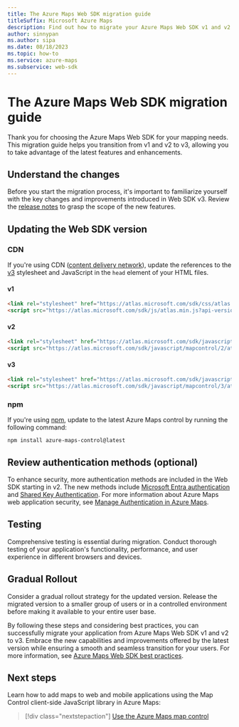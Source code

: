 ```yaml
---
title: The Azure Maps Web SDK migration guide
titleSuffix: Microsoft Azure Maps
description: Find out how to migrate your Azure Maps Web SDK v1 and v2 applications to the most recent version of the Web SDK.
author: sinnypan
ms.author: sipa
ms.date: 08/18/2023
ms.topic: how-to
ms.service: azure-maps
ms.subservice: web-sdk
---
```


# The Azure Maps Web SDK migration guide

Thank you for choosing the Azure Maps Web SDK for your mapping needs. This migration guide helps you transition from v1 and v2 to v3, allowing you to take advantage of the latest features and enhancements.

## Understand the changes

Before you start the migration process, it's important to familiarize yourself with the key changes and improvements introduced in Web SDK v3. Review the [release notes] to grasp the scope of the new features.

## Updating the Web SDK version

### CDN

If you're using CDN ([content delivery network]), update the references to the [v3](#v3) stylesheet and JavaScript in the `head` element of your HTML files.

#### v1

```html
<link rel="stylesheet" href="https://atlas.microsoft.com/sdk/css/atlas.min.css?api-version=1" type="text/css" />
<script src="https://atlas.microsoft.com/sdk/js/atlas.min.js?api-version=1"></script>
```

#### v2

```html
<link rel="stylesheet" href="https://atlas.microsoft.com/sdk/javascript/mapcontrol/2/atlas.min.css" type="text/css" />
<script src="https://atlas.microsoft.com/sdk/javascript/mapcontrol/2/atlas.min.js"></script>
```

#### v3

```html
<link rel="stylesheet" href="https://atlas.microsoft.com/sdk/javascript/mapcontrol/3/atlas.min.css" type="text/css" />
<script src="https://atlas.microsoft.com/sdk/javascript/mapcontrol/3/atlas.min.js"></script>
```

### npm

If you're using [npm], update to the latest Azure Maps control by running the following command:

```shell
npm install azure-maps-control@latest
```

## Review authentication methods (optional)

To enhance security, more authentication methods are included in the Web SDK starting in v2. The new methods include [Microsoft Entra authentication] and [Shared Key Authentication]. For more information about Azure Maps web application security, see [Manage Authentication in Azure Maps].

## Testing

Comprehensive testing is essential during migration. Conduct thorough testing of your application's functionality, performance, and user experience in different browsers and devices.

## Gradual Rollout

Consider a gradual rollout strategy for the updated version. Release the migrated version to a smaller group of users or in a controlled environment before making it available to your entire user base.

By following these steps and considering best practices, you can successfully migrate your application from Azure Maps Web SDK v1 and v2 to v3. Embrace the new capabilities and improvements offered by the latest version while ensuring a smooth and seamless transition for your users. For more information, see [Azure Maps Web SDK best practices].

## Next steps

Learn how to add maps to web and mobile applications using the Map Control client-side JavaScript library in Azure Maps:

> [!div class="nextstepaction"]
> [Use the Azure Maps map control]

[Azure Active Directory Authentication]: how-to-secure-spa-users.md
[Azure Maps Web SDK best practices]: web-sdk-best-practices.md
[content delivery network]: /azure/cdn/cdn-overview
[Manage Authentication in Azure Maps]: how-to-manage-authentication.md
[npm]: https://www.npmjs.com/package/azure-maps-control
[release notes]: release-notes-map-control.md
[Microsoft Entra authentication]: ../active-directory/fundamentals/active-directory-whatis.md
[Shared Key Authentication]: how-to-secure-sas-app.md
[Use the Azure Maps map control]: how-to-use-map-control.md
